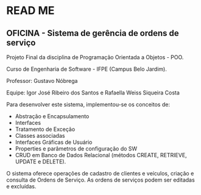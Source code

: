 # READ ME 


## OFICINA - Sistema de gerência de ordens de serviço

Projeto Final da disciplina de Programação Orientada a Objetos - POO.

Curso de Engenharia de Software - IFPE (Campus Belo Jardim).

Professor: Gustavo Nóbrega 

Equipe: Igor José Ribeiro dos Santos e Rafaella Weiss Siqueira Costa

Para desenvolver este sistema, implementou-se os conceitos de:

 - Abstração e Encapsulamento
 - Interfaces
 - Tratamento de Exceção
 - Classes associadas
 - Interfaces Gráficas de Usuário
 - Properties e parâmetros de configuração do SW
 - CRUD em Banco de Dados Relacional (métodos CREATE, RETRIEVE, UPDATE e DELETE).



O sistema oferece operações de cadastro de clientes e veículos, criação e consulta de Ordens de Serviço. As ordens de serviços podem ser editadas e excluídas.



